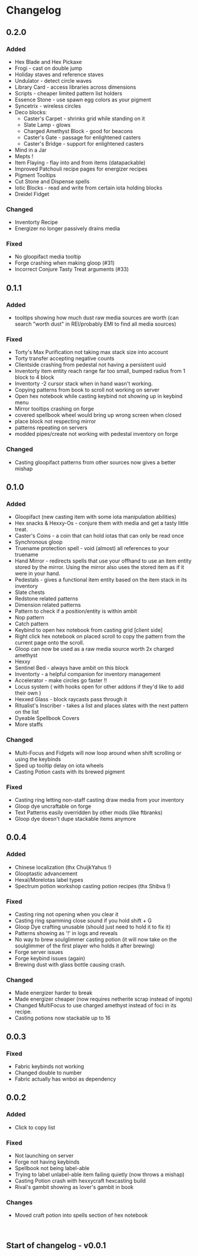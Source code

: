 # Changelog

## 0.2.0

### Added

- Hex Blade and Hex Pickaxe
- Frogi - cast on double jump
- Holiday staves and reference staves
- Undulator - detect circle waves
- Library Card - access libraries across dimensions
- Scripts - cheaper limited pattern list holders
- Essence Stone - use spawn egg colors as your pigment
- Syncetrix - wireless circles
- Deco blocks:
    - Caster's Carpet - shrinks grid while standing on it
    - Slate Lamp - glows
    - Charged Amethyst Block - good for beacons
    - Caster's Gate - passage for enlightened casters
    - Caster's Bridge - support for enlightened casters
- Mind in a Jar
- Mepts ! 
- Item Flaying - flay into and from items (datapackable)
- Improved Patchouli recipe pages for energizer recipes
- Pigment Tooltips
- Cut Stone and Dispense spells
- Iotic Blocks - read and write from certain iota holding blocks
- Dreidel Fidget

### Changed

- Inventorty Recipe
- Energizer no longer passively drains media

### Fixed

- No gloopifact media tooltip
- Forge crashing when making gloop (#31)
- Incorrect Conjure Tasty Treat arguments (#33)

## 0.1.1

### Added

- tooltips showing how much dust raw media sources are worth (can search "worth dust" in REI/probably EMI to find all media sources)

### Fixed

- Torty's Max Purification not taking max stack size into account
- Torty transfer accepting negative counts
- Clientside crashing from pedestal not having a persistent uuid
- Inventorty item entity reach range far too small, bumped radius from 1 block to 4 block
- Inventorty -2 cursor stack when in hand wasn't working.
- Copying patterns from book to scroll not working on server
- Open hex notebook while casting keybind not showing up in keybind menu
- Mirror tooltips crashing on forge
- covered spellbook wheel would bring up wrong screen when closed
- place block not respecting mirror 
- patterns repeating on servers
- modded pipes/create not working with pedestal inventory on forge

### Changed

- Casting gloopifact patterns from other sources now gives a better mishap

## 0.1.0

### Added

- Gloopifact (new casting item with some iota manipulation abilities)
- Hex snacks & Hexxy-Os - conjure them with media and get a tasty little treat.
- Caster's Coins - a coin that can hold iotas that can only be read once
- Synchronous gloop
- Truename protection spell - void (almost) all references to your truename
- Hand Mirror - redirects spells that use your offhand to use an item entity stored by the mirror. Using the mirror also uses the stored item as if it were in your hand.
- Pedestals - gives a functional item entity based on the item stack in its inventory
- Slate chests
- Redstone related patterns
- Dimension related patterns
- Pattern to check if a position/entity is within ambit
- Nop pattern
- Catch pattern
- Keybind to open hex notebook from casting grid [client side]
- Right click hex notebook on placed scroll to copy the pattern from the current page onto the scroll.
- Gloop can now be used as a raw media source worth 2x charged amethyst
- Hexxy
- Sentinel Bed - always have ambit on this block
- Inventorty - a helpful companion for inventory management
- Accelerator - make circles go faster !!
- Locus system ( with hooks open for other addons if they'd like to add their own )
- Hexxed Glass - block raycasts pass through it
- Ritualist's Inscriber - takes a list and places slates with the next pattern on the list
- Dyeable Spellbook Covers
- More staffs

### Changed

- Multi-Focus and Fidgets will now loop around when shift scrolling or using the keybinds
- Sped up tooltip delay on iota wheels
- Casting Potion casts with its brewed pigment

### Fixed

- Casting ring letting non-staff casting draw media from your inventory
- Gloop dye uncraftable on forge
- Text Patterns easily overridden by other mods (like ftbranks)
- Gloop dye doesn't dupe stackable items anymore

## 0.0.4

### Added

- Chinese localization (thx ChuijkYahus !)
- Glooptastic advancement
- Hexal/MoreIotas label types
- Spectrum potion workshop casting potion recipes (thx Shibva !)

### Fixed

- Casting ring not opening when you clear it
- Casting ring spamming close sound if you hold shift + G
- Gloop Dye crafting unusable (should just need to hold it to fix it)
- Patterns showing as '!' in logs and reveals
- No way to brew soulglimmer casting potion (it will now take on the soulglimmer of the first player who holds it after brewing)
- Forge server issues
- Forge keybind issues (again)
- Brewing dust with glass bottle causing crash.

### Changed

- Made energizer harder to break
- Made energizer cheaper (now requires netherite scrap instead of ingots)
- Changed MultiFocus to use charged amethyst instead of foci in its recipe.
- Casting potions now stackable up to 16

## 0.0.3

### Fixed

- Fabric keybinds not working
- Changed double to number
- Fabric actually has wnboi as dependency

## 0.0.2

### Added

- Click to copy list

### Fixed

- Not launching on server
- Forge not having keybinds
- Spellbook not being label-able
- Trying to label unlabel-able item failing quietly (now throws a mishap)
- Casting Potion crash with hexxycraft hexcasting build
- Rival's gambit showing as lover's gambit in book

### Changes

- Moved craft potion into spells section of hex notebook

<br>

## Start of changelog - v0.0.1